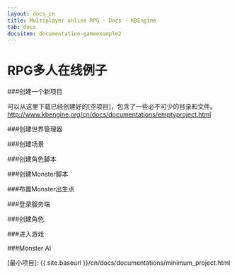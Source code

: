 ```yaml
---
layout: docs_cn
title: Multiplayer online RPG · Docs · KBEngine
tab: docs
docsitem: documentation-gameexample2
---
```


RPG多人在线例子
====================

###创建一个新项目

可以从这里下载已经创建好的[空项目]，包含了一些必不可少的目录和文件。 
http://www.kbengine.org/cn/docs/documentations/emptyproject.html


###创建世界管理器


###创建场景


###创建角色脚本


###创建Monster脚本


###布置Monster出生点


###登录服务端


###创建角色


###进入游戏


###Monster AI




[最小项目]: {{ site.baseurl }}/cn/docs/documentations/minimum_project.html



